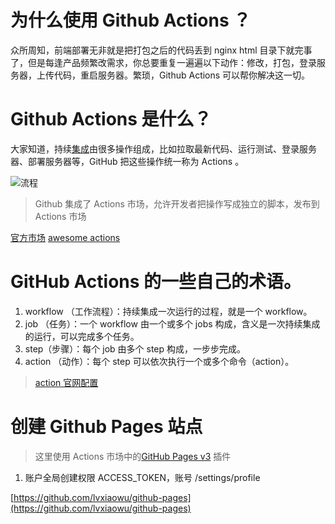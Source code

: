 # 为什么使用 Github Actions ？

众所周知，前端部署无非就是把打包之后的代码丢到 nginx html 目录下就完事了，但是每逢产品频繁改需求，你总要重复一遍遍以下动作：修改，打包，登录服务器，上传代码，重启服务器。繁琐，Github Actions 可以帮你解决这一切。

# Github Actions 是什么？

大家知道，持续[集成](https://www.ruanyifeng.com/blog/2015/09/continuous-integration.html?fileGuid=1PWJAvQBtLA5IGh3)由很多操作组成，比如拉取最新代码、运行测试、登录服务器、部署服务器等，GitHub 把这些操作统一称为 Actions 。

![流程](https://static-venus.shandiantech.com/skio/20210527/1622099530432_process.png)

> Github 集成了 Actions 市场，允许开发者把操作写成独立的脚本，发布到 Actions 市场

[官方市场](https://github.com/marketplace?type=actions)
[awesome actions](https://github.com/sdras/awesome-actions)

# GitHub Actions 的一些自己的术语。

1. workflow （工作流程）：持续集成一次运行的过程，就是一个 workflow。
2. job （任务）：一个 workflow 由一个或多个 jobs 构成，含义是一次持续集成的运行，可以完成多个任务。
3. step（步骤）：每个 job 由多个 step 构成，一步步完成。
4. action （动作）：每个 step 可以依次执行一个或多个命令（action）。

> [action 官网配置](https://docs.github.com/cn/actions/reference/context-and-expression-syntax-for-github-actions)

# 创建 Github Pages 站点

> 这里使用 Actions 市场中的[GitHub Pages v3](https://github.com/marketplace/actions/github-pages-v3) 插件

1. 账户全局创建权限 ACCESS_TOKEN，账号 /settings/profile

[https://github.com/lvxiaowu/github-pages](https://github.com/lvxiaowu/github-pages)
